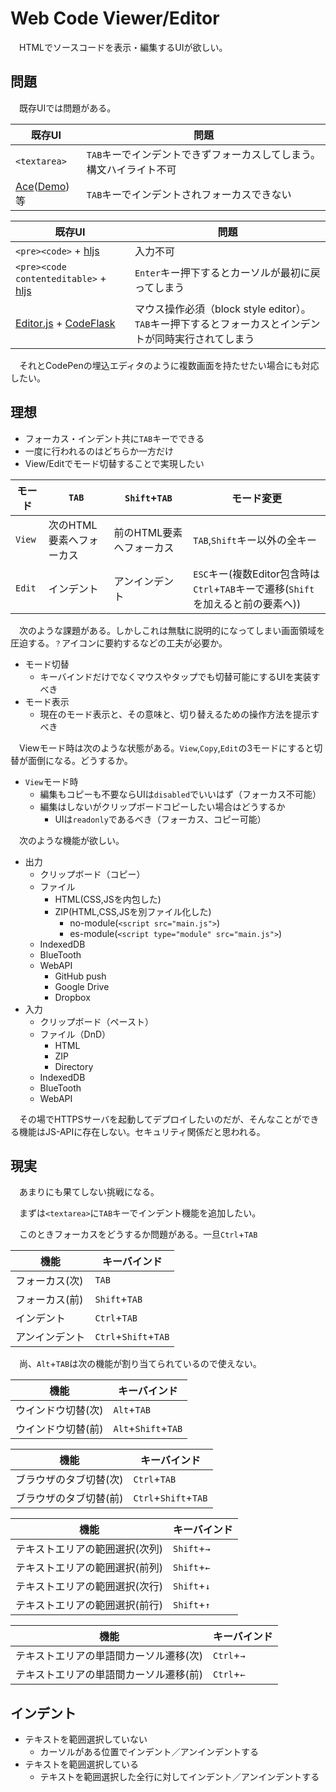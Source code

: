 # Web Code Viewer/Editor

　HTMLでソースコードを表示・編集するUIが欲しい。

## 問題

　既存UIでは問題がある。

既存UI|問題
------|----
`<textarea>`|`TAB`キーでインデントできずフォーカスしてしまう。構文ハイライト不可
[Ace][]([Demo][Ace Demo])等|`TAB`キーでインデントされフォーカスできない

既存UI|問題
------|----
`<pre><code>` + [hljs][]|入力不可
`<pre><code contenteditable>` + [hljs][]|`Enter`キー押下するとカーソルが最初に戻ってしまう
[Editor.js][] + [CodeFlask][]|マウス操作必須（block style editor）。`TAB`キー押下するとフォーカスとインデントが同時実行されてしまう

[Ace]:https://github.com/ajaxorg/ace?tab=readme-ov-file#documentation
[Ace Demo]:https://ace.c9.io/build/kitchen-sink.html
[hljs]:https://highlightjs.org/
[Editor.js]:https://editorjs.io/
[CodeFlask]:https://github.com/calumk/editorjs-codeflask

　それとCodePenの埋込エディタのように複数画面を持たせたい場合にも対応したい。

## 理想

* フォーカス・インデント共に`TAB`キーでできる
* 一度に行われるのはどちらか一方だけ
* View/Editでモード切替することで実現したい

モード|`TAB`|`Shift`+`TAB`|モード変更
------|-----|-------------|----------
`View`|次のHTML要素へフォーカス|前のHTML要素へフォーカス|`TAB`,`Shift`キー以外の全キー
`Edit`|インデント|アンインデント|`ESC`キー(複数Editor包含時は`Ctrl`+`TAB`キーで遷移(`Shift`を加えると前の要素へ))

　次のような課題がある。しかしこれは無駄に説明的になってしまい画面領域を圧迫する。`？`アイコンに要約するなどの工夫が必要か。

* モード切替
    * キーバインドだけでなくマウスやタップでも切替可能にするUIを実装すべき
* モード表示
    * 現在のモード表示と、その意味と、切り替えるための操作方法を提示すべき

　Viewモード時は次のような状態がある。`View`,`Copy`,`Edit`の3モードにすると切替が面倒になる。どうするか。

* `View`モード時
    * 編集もコピーも不要ならUIは`disabled`でいいはず（フォーカス不可能）
    * 編集はしないがクリップボードコピーしたい場合はどうするか
        * UIは`readonly`であるべき（フォーカス、コピー可能）

　次のような機能が欲しい。

* 出力
    * クリップボード（コピー）
    * ファイル
        * HTML(CSS,JSを内包した)
        * ZIP(HTML,CSS,JSを別ファイル化した)
            * no-module(`<script src="main.js">`)
            * es-module(`<script type="module" src="main.js">`)
    * IndexedDB
    * BlueTooth
    * WebAPI
        * GitHub push
        * Google Drive
        * Dropbox
* 入力
    * クリップボード（ペースト）
    * ファイル（DnD）
        * HTML
        * ZIP
        * Directory
    * IndexedDB
    * BlueTooth
    * WebAPI

　その場でHTTPSサーバを起動してデプロイしたいのだが、そんなことができる機能はJS-APIに存在しない。セキュリティ関係だと思われる。

## 現実

　あまりにも果てしない挑戦になる。

　まずは`<textarea>`に`TAB`キーでインデント機能を追加したい。

　このときフォーカスをどうするか問題がある。一旦`Ctrl`+`TAB`

機能|キーバインド
----|------------
フォーカス(次)|`TAB`
フォーカス(前)|`Shift`+`TAB`
インデント|`Ctrl`+`TAB`
アンインデント|`Ctrl`+`Shift`+`TAB`

　尚、`Alt`+`TAB`は次の機能が割り当てられているので使えない。

機能|キーバインド
----|------------
ウインドウ切替(次)|`Alt`+`TAB`
ウインドウ切替(前)|`Alt`+`Shift`+`TAB`

機能|キーバインド
----|------------
ブラウザのタブ切替(次)|`Ctrl`+`TAB`
ブラウザのタブ切替(前)|`Ctrl`+`Shift`+`TAB`

機能|キーバインド
----|------------
テキストエリアの範囲選択(次列)|`Shift`+`→`
テキストエリアの範囲選択(前列)|`Shift`+`←`
テキストエリアの範囲選択(次行)|`Shift`+`↓`
テキストエリアの範囲選択(前行)|`Shift`+`↑`

機能|キーバインド
----|------------
テキストエリアの単語間カーソル遷移(次)|`Ctrl`+`→`
テキストエリアの単語間カーソル遷移(前)|`Ctrl`+`←`


## インデント

* テキストを範囲選択していない
    * カーソルがある位置でインデント／アンインデントする
* テキストを範囲選択している
    * テキストを範囲選択した全行に対してインデント／アンインデントする


